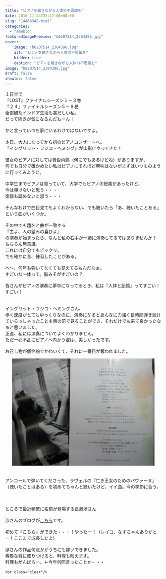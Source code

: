 ```yaml
---
title: "ピアノを聴きながら人体の不思議を"
date: 2010-11-24T23:17:00+00:00
slug: "14466348-html"
categories:
  - "ameblo"
featuredImagePreview: "b0207514_2304396.jpg"
cover:
    image: "b0207514_2304396.jpg"
    alt: "ピアノを聴きながら人体の不思議を"
    hidden: true
    caption: "ピアノを聴きながら人体の不思議を"
image: "b0207514_2304396.jpg"
draft: false
showtoc: false
---
```

１日半で<br/>
『LOST』ファイナルシーズン１－３巻<br/>
『２４』ファイナルシーズン５－８巻<br/>
全部観たインドア生活も甚だしい私。<br/>
だって続きが気になるんだもーん！<br/>
<br/>
かと言っていつも家にいるわけではないですよ。<br/>
<br/>
本日、大人になってから初のピアノコンサートへ。<br/>
『イングリット・フジコ・ヘミング』が山形にやってきた！<br/>
<br/>
彼女のピアノに対しては賛否両論（何にでもあるけどね）がありますが、<br/>
何でも自分で確かめたい私はピアノにそれほど興味はないがまずはいつものように行ってみようと。<br/>
<br/>
中学生までピアノは習っていて、大学でもピアノの授業があったけど、<br/>
今は弾けないと思う・・・<br/>
楽譜も読めないと思う・・・<br/>
<br/>
そんなわけで曲目見てもよくわからない、でも聴いたら「あ、聴いたことある」という曲がいくつか。<br/>
<br/>
その中でも題名と曲が一致する<br/>
『主よ、人の望みの喜びよ』<br/>
の演奏が始まったら、なんと私の右手が一緒に演奏してるではありませんか！<br/>
もちろん無意識。<br/>
これには自分でもビックリ。<br/>
でも確かに昔、練習したことがある。<br/>
<br/>
へ～、何年も弾いてなくても覚えてるもんだなぁ。<br/>
すごいな～体って。脳みそがすごいの？<br/>
<br/>
皆さんがピアノの演奏に夢中になってるとき、私は『人体と記憶』ってすごい！すごい！<br/>
<br/>
<br/>
イングリット・フジコ・ヘミングさん、<br/>
歩く速度がとてもゆっくりなのに、演奏になるとあんなに力強く長時間弾き続けていらっしゃったことを目の前で見ることができ、それだけでも来て良かったなぁと思いました。<br/>
正直、私には演奏についてよくわかりません。<br/>
ただ一心不乱にピアノへ向かう姿は、美しかったです。<br/>
<br/>
お召し物が個性的でかわいくて、それに一番目が奪われました。<br/>
<center><a href="b0207514_2304396.jpg" rel="nofollow"><img src="b0207514_2304396.jpg" alt="ピアノを聴きながら人体の不思議を_b0207514_2304396.jpg" class="IMAGE_MID" height="345" width="460"/></a></center><br/>
<br/>
アンコールで弾いてくださった、ラヴェルの『亡き王女のためのパヴァーヌ』（聴いたことはある）を初めてちゃんと聴いたけど、イイ曲。今の季節に合う。<br/>
<br/>
<br/>
<br/>
ところで最近頻繁に名前が登場する長瀬渉さん<br/>
<br/>
渉さんのブログが<a href="http://wataruno.exblog.jp/" target="_blank">こちら</a>です。<br/>
<br/>
初めて『こちら』ができた・・・！やったー！（レイコ、なすちゃんありがとー！ここまで成長したよ）<br/>
<br/>
渉さんの作品何点かがうちにも嫁いできました。<br/>
素敵な器に盛りつけると、料理も映えます。<br/>
料理もがんばろー。←今年何回言ったことか・・・

    <br class="clear"/>